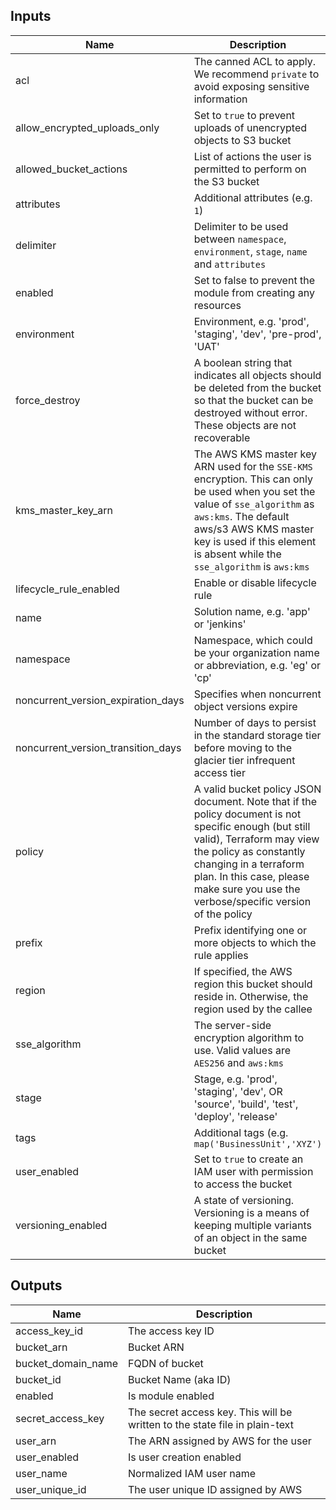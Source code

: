 ## Inputs

| Name | Description | Type | Default | Required |
|------|-------------|:----:|:-----:|:-----:|
| acl | The canned ACL to apply. We recommend `private` to avoid exposing sensitive information | string | `private` | no |
| allow_encrypted_uploads_only | Set to `true` to prevent uploads of unencrypted objects to S3 bucket | bool | `false` | no |
| allowed_bucket_actions | List of actions the user is permitted to perform on the S3 bucket | list(string) | `<list>` | no |
| attributes | Additional attributes (e.g. `1`) | list(string) | `<list>` | no |
| delimiter | Delimiter to be used between `namespace`, `environment`, `stage`, `name` and `attributes` | string | `-` | no |
| enabled | Set to false to prevent the module from creating any resources | bool | `true` | no |
| environment | Environment, e.g. 'prod', 'staging', 'dev', 'pre-prod', 'UAT' | string | `` | no |
| force_destroy | A boolean string that indicates all objects should be deleted from the bucket so that the bucket can be destroyed without error. These objects are not recoverable | bool | `false` | no |
| kms_master_key_arn | The AWS KMS master key ARN used for the `SSE-KMS` encryption. This can only be used when you set the value of `sse_algorithm` as `aws:kms`. The default aws/s3 AWS KMS master key is used if this element is absent while the `sse_algorithm` is `aws:kms` | string | `` | no |
| lifecycle_rule_enabled | Enable or disable lifecycle rule | bool | `false` | no |
| name | Solution name, e.g. 'app' or 'jenkins' | string | `` | no |
| namespace | Namespace, which could be your organization name or abbreviation, e.g. 'eg' or 'cp' | string | `` | no |
| noncurrent_version_expiration_days | Specifies when noncurrent object versions expire | number | `90` | no |
| noncurrent_version_transition_days | Number of days to persist in the standard storage tier before moving to the glacier tier infrequent access tier | number | `30` | no |
| policy | A valid bucket policy JSON document. Note that if the policy document is not specific enough (but still valid), Terraform may view the policy as constantly changing in a terraform plan. In this case, please make sure you use the verbose/specific version of the policy | string | `` | no |
| prefix | Prefix identifying one or more objects to which the rule applies | string | `` | no |
| region | If specified, the AWS region this bucket should reside in. Otherwise, the region used by the callee | string | `` | no |
| sse_algorithm | The server-side encryption algorithm to use. Valid values are `AES256` and `aws:kms` | string | `AES256` | no |
| stage | Stage, e.g. 'prod', 'staging', 'dev', OR 'source', 'build', 'test', 'deploy', 'release' | string | `` | no |
| tags | Additional tags (e.g. `map('BusinessUnit','XYZ')` | map(string) | `<map>` | no |
| user_enabled | Set to `true` to create an IAM user with permission to access the bucket | bool | `false` | no |
| versioning_enabled | A state of versioning. Versioning is a means of keeping multiple variants of an object in the same bucket | bool | `false` | no |

## Outputs

| Name | Description |
|------|-------------|
| access_key_id | The access key ID |
| bucket_arn | Bucket ARN |
| bucket_domain_name | FQDN of bucket |
| bucket_id | Bucket Name (aka ID) |
| enabled | Is module enabled |
| secret_access_key | The secret access key. This will be written to the state file in plain-text |
| user_arn | The ARN assigned by AWS for the user |
| user_enabled | Is user creation enabled |
| user_name | Normalized IAM user name |
| user_unique_id | The user unique ID assigned by AWS |


